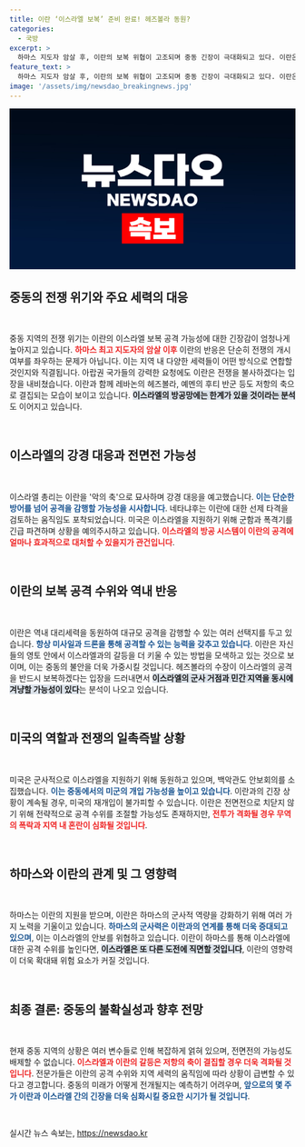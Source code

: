 ```yaml
---
title: 이란 ‘이스라엘 보복’ 준비 완료! 헤즈볼라 동원?
categories:
  - 국방
excerpt: >
  하마스 지도자 암살 후, 이란의 보복 위협이 고조되며 중동 긴장이 극대화되고 있다. 이란은 강경 대응을 예고하고, 이스라엘은 선제 공격을 검토 중이다. 대리세력들의 반격이 예상되는 가운데, 이란의 공격 수위가 전면전 여부를 결정할 핵심 변수로 떠오르고 있다.
feature_text: >
  하마스 지도자 암살 후, 이란의 보복 위협이 고조되며 중동 긴장이 극대화되고 있다. 이란은 강경 대응을 예고하고, 이스라엘은 선제 공격을 검토 중이다. 대리세력들의 반격이 예상되는 가운데, 이란의 공격 수위가 전면전 여부를 결정할 핵심 변수로 떠오르고 있다.
image: '/assets/img/newsdao_breakingnews.jpg'
---
```


<p><img src="/assets/img/newsdao_breakingnews.jpg" alt="ranknews 속보" /></p>

<h2 data-ke-size="size26">중동의 전쟁 위기와 주요 세력의 대응</h2>

<p data-ke-size="size16">&nbsp;</p>

<p>중동 지역의 전쟁 위기는 이란의 이스라엘 보복 공격 가능성에 대한 긴장감이 엄청나게 높아지고 있습니다. <b><span style="color: #ee2323;">하마스 최고 지도자의 암살 이후</span></b> 이란의 반응은 단순히 전쟁의 개시 여부를 좌우하는 문제가 아닙니다. 이는 지역 내 다양한 세력들이 어떤 방식으로 연합할 것인지와 직결됩니다. 아랍권 국가들의 강력한 요청에도 이란은 전쟁을 불사하겠다는 입장을 내비쳤습니다. 이란과 함께 레바논의 헤즈볼라, 예멘의 후티 반군 등도 저항의 축으로 결집되는 모습이 보이고 있습니다. <b><span style="background-color: #21538527;">이스라엘의 방공망에는 한계가 있을 것이라는 분석</span></b>도 이어지고 있습니다. </p>

<p data-ke-size="size16">&nbsp;</p>

<h2 data-ke-size="size26">이스라엘의 강경 대응과 전면전 가능성</h2>

<p data-ke-size="size16">&nbsp;</p>

<p>이스라엘 총리는 이란을 '악의 축'으로 묘사하며 강경 대응을 예고했습니다. <b><span style="color: #1a5490;">이는 단순한 방어를 넘어 공격을 감행할 가능성을 시사합니다</span></b>. 네타냐후는 이란에 대한 선제 타격을 검토하는 움직임도 포착되었습니다. 미국은 이스라엘을 지원하기 위해 군함과 폭격기를 긴급 파견하며 상황을 예의주시하고 있습니다. <b><span style="color: #ee2323;">이스라엘의 방공 시스템이 이란의 공격에 얼마나 효과적으로 대처할 수 있을지가 관건입니다</span></b>. </p>

<p data-ke-size="size16">&nbsp;</p>

<h2 data-ke-size="size26">이란의 보복 공격 수위와 역내 반응</h2>

<p data-ke-size="size16">&nbsp;</p>

<p>이란은 역내 대리세력을 동원하여 대규모 공격을 감행할 수 있는 여러 선택지를 두고 있습니다. <b><span style="color: #1a5490;">항상 미사일과 드론을 통해 공격할 수 있는 능력을 갖추고 있습니다</span></b>. 이란은 자신들의 영토 안에서 이스라엘과의 갈등을 더 키울 수 있는 방법을 모색하고 있는 것으로 보이며, 이는 중동의 불안을 더욱 가중시킬 것입니다. 헤즈볼라의 수장이 이스라엘의 공격을 반드시 보복하겠다는 입장을 드러내면서 <b><span style="background-color: #21538527;">이스라엘의 군사 거점과 민간 지역을 동시에 겨냥할 가능성이 있다</span></b>는 분석이 나오고 있습니다. </p>

<p data-ke-size="size16">&nbsp;</p>

<h2 data-ke-size="size26">미국의 역할과 전쟁의 일촉즉발 상황</h2>

<p data-ke-size="size16">&nbsp;</p>

<p>미국은 군사적으로 이스라엘을 지원하기 위해 동원하고 있으며, 백악관도 안보회의를 소집했습니다. <b><span style="color: #1a5490;">이는 중동에서의 미군의 개입 가능성을 높이고 있습니다</span></b>. 이란과의 긴장 상황이 계속될 경우, 미국의 재개입이 불가피할 수 있습니다. 이란은 전면전으로 치닫지 않기 위해 전략적으로 공격 수위를 조절할 가능성도 존재하지만, <b><span style="color: #ee2323;">전투가 격화될 경우 무역의 폭락과 지역 내 혼란이 심화될 것입니다</span></b>. </p>

<p data-ke-size="size16">&nbsp;</p>

<h2 data-ke-size="size26">하마스와 이란의 관계 및 그 영향력</h2>

<p data-ke-size="size16">&nbsp;</p>

<p>하마스는 이란의 지원을 받으며, 이란은 하마스의 군사적 역량을 강화하기 위해 여러 가지 노력을 기울이고 있습니다. <b><span style="color: #1a5490;">하마스의 군사력은 이란과의 연계를 통해 더욱 증대되고 있으며</span></b>, 이는 이스라엘의 안보를 위협하고 있습니다. 이란이 하마스를 통해 이스라엘에 대한 공격 수위를 높인다면, <b><span style="background-color: #21538527;">이스라엘은 또 다른 도전에 직면할 것입니다</span></b>, 이란의 영향력이 더욱 확대돼 위험 요소가 커질 것입니다. </p>

<p data-ke-size="size16">&nbsp;</p>

<h2 data-ke-size="size26">최종 결론: 중동의 불확실성과 향후 전망</h2>

<p data-ke-size="size16">&nbsp;</p>

<p>현재 중동 지역의 상황은 여러 변수들로 인해 복잡하게 얽혀 있으며, 전면전의 가능성도 배제할 수 없습니다. <b><span style="color: #ee2323;">이스라엘과 이란의 갈등은 저항의 축이 결집할 경우 더욱 격화될 것입니다</span></b>. 전문가들은 이란의 공격 수위와 지역 세력의 움직임에 따라 상황이 급변할 수 있다고 경고합니다. 중동의 미래가 어떻게 전개될지는 예측하기 어려우며, <b><span style="color: #1a5490;">앞으로의 몇 주가 이란과 이스라엘 간의 긴장을 더욱 심화시킬 중요한 시기가 될 것입니다</span></b>. </p>

<p data-ke-size="size16">&nbsp;</p>
실시간 뉴스 속보는, <a href="https://newsdao.kr" rel="dofollow">https://newsdao.kr</a>


